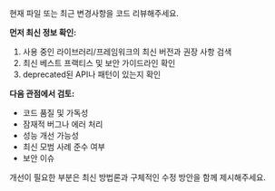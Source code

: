 현재 파일 또는 최근 변경사항을 코드 리뷰해주세요.

**먼저 최신 정보 확인:**
1. 사용 중인 라이브러리/프레임워크의 최신 버전과 권장 사항 검색
2. 최신 베스트 프랙티스 및 보안 가이드라인 확인
3. deprecated된 API나 패턴이 있는지 확인

**다음 관점에서 검토:**
- 코드 품질 및 가독성
- 잠재적 버그나 에러 처리
- 성능 개선 가능성
- 최신 모범 사례 준수 여부
- 보안 이슈

개선이 필요한 부분은 최신 방법론과 구체적인 수정 방안을 함께 제시해주세요.